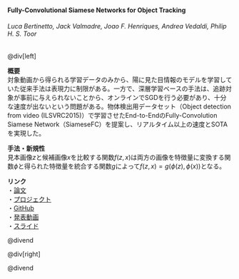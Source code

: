 #### Fully-Convolutional Siamese Networks for Object Tracking
###### Luca Bertinetto, Jack Valmadre, Joao F. Henriques, Andrea Vedaldi, Philip H. S. Toor

@div[left]

__概要__<br>
対象動画から得られる学習データのみから、陽に見た目情報のモデルを学習していた従来手法は表現力に制限がある。一方で、深層学習ベースの手法は、追跡対象が事前に与えられないことから、オンラインでSGDを行う必要があり、十分な速度が出ないという問題がある。物体検出用データセット（Object detection from video (ILSVRC2015)）で学習させたEnd-to-EndのFully-Convolution Siamese Network（SiameseFC）を提案し、リアルタイム以上の速度とSOTAを実現した。<br>

__手法・新規性__<br>
見本画像$z$と候補画像$x$を比較する関数$f(z,x)$は両方の画像を特徴量に変換する関数$\phi$と得られた特徴量を統合する関数$g$によって$f(z,x)=g(\phi(z), \phi(x))$となる。<br>

__リンク__<br>
・[論文](https://arxiv.org/pdf/1606.09549.pdf)<br>
・[プロジェクト](https://www.robots.ox.ac.uk/~luca/siamese-fc.html)<br>
・[GitHub](https://github.com/bertinetto/cfnet)<br>
・[発表動画](https://youtu.be/jZoUalMMZ_0)<br>
・[スライド](https://pdfs.semanticscholar.org/presentation/4c91/827cceb97183c4d48ca09e1c7587577c8d54.pdf)<br>

@divend


@div[right]

<!-- ![](path/to/img =full) -->

@divend